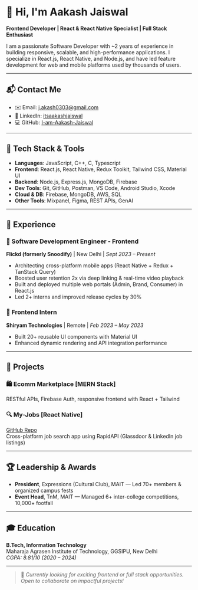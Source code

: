 # 👋 Hi, I'm Aakash Jaiswal

**Frontend Developer | React & React Native Specialist | Full Stack Enthusiast**

I am a passionate Software Developer with ~2 years of experience in building responsive, scalable, and high-performance applications. I specialize in React.js, React Native, and Node.js, and have led feature development for web and mobile platforms used by thousands of users.

---

## 📬 Contact Me

- ✉️ Email: [j.akash0303@gmail.com](mailto:j.akash0303@gmail.com)
- 🔗 LinkedIn: [itsaakashjaiswal](https://www.linkedin.com/in/itsaakashjaiswal/)
- 💻 GitHub: [I-am-Aakash-Jaiswal](https://github.com/I-am-Aakash-Jaiswal)

---

## 🔧 Tech Stack & Tools

- **Languages**: JavaScript, C++, C, Typescript
- **Frontend**: React.js, React Native, Redux Toolkit, Tailwind CSS, Material UI
- **Backend**: Node.js, Express.js, MongoDB, Firebase
- **Dev Tools**: Git, GitHub, Postman, VS Code, Android Studio, Xcode
- **Cloud & DB**: Firebase, MongoDB, AWS, SQL
- **Other Tools**: Mixpanel, Figma, REST APIs, GenAI

---

## 💼 Experience

### 🔹 Software Development Engineer - Frontend  
**Flickd (formerly Snoodify)** | New Delhi | *Sept 2023 – Present*  
- Architecting cross-platform mobile apps (React Native + Redux + TanStack Query)
- Boosted user retention 2x via deep linking & real-time video playback
- Built and deployed multiple web portals (Admin, Brand, Consumer) in React.js
- Led 2+ interns and improved release cycles by 30%

### 🔹 Frontend Intern  
**Shiryam Technologies** | Remote | *Feb 2023 – May 2023*  
- Built 20+ reusable UI components with Material UI
- Enhanced dynamic rendering and API integration performance

---

## 🚀 Projects

### 🛍️ Ecomm Marketplace [MERN Stack]  
RESTful APIs, Firebase Auth, responsive frontend with React + Tailwind

### 🔍 My-Jobs [React Native]  
[GitHub Repo](https://github.com/I-am-Aakash-Jaiswal/MyJobs-React_Native)  
Cross-platform job search app using RapidAPI (Glassdoor & LinkedIn job listings)

---

## 🏆 Leadership & Awards

- **President**, Expressions (Cultural Club), MAIT — Led 70+ members & organized campus fests
- **Event Head**, TnM, MAIT — Managed 6+ inter-college competitions, 10,000+ footfall

---

## 🎓 Education

**B.Tech, Information Technology**  
Maharaja Agrasen Institute of Technology, GGSIPU, New Delhi  
*CGPA: 8.81/10 (2020 – 2024)*

---


> 📌 *Currently looking for exciting frontend or full stack opportunities. Open to collaborate on impactful projects!*



